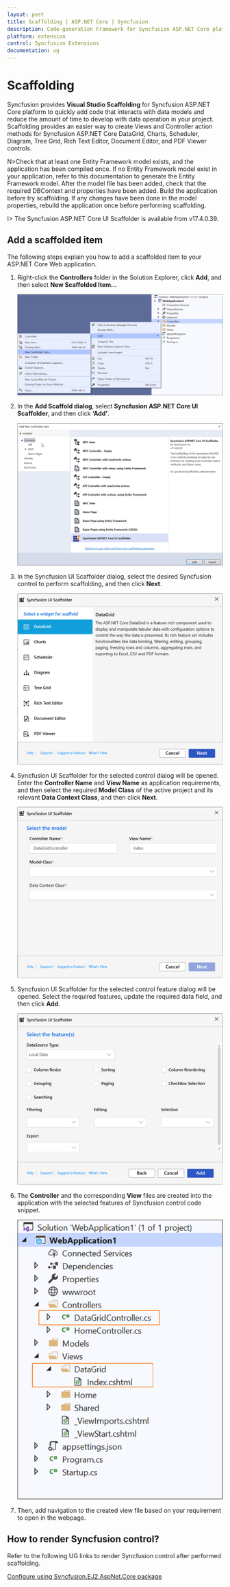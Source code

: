 ```yaml
---
layout: post
title: Scaffolding | ASP.NET Core | Syncfusion
description: Code-generation Framework for Syncfusion ASP.NET Core platform to quickly create the Controller and Views in a short time.
platform: extension
control: Syncfusion Extensions
documentation: ug
---
```


# Scaffolding

Syncfusion provides **Visual Studio Scaffolding** for Syncfusion ASP.NET Core platform to quickly add code that interacts with data models and reduce the amount of time to develop with data operation in your project. Scaffolding provides an easier way to create Views and Controller action methods for Syncfusion ASP.NET Core DataGrid, Charts, Scheduler, Diagram, Tree Grid, Rich Text Editor, Document Editor, and PDF Viewer controls.

N>Check that at least one Entity Framework model exists, and the application has been compiled once. If no Entity Framework model exist in your application, refer to this documentation to generate the Entity Framework model. After the model file has been added, check that the required DBContext and properties have been added. Build the application before try scaffolding. If any changes have been done in the model properties, rebuild the application once before performing scaffolding. 

I> The Syncfusion ASP.NET Core UI Scaffolder is available from v17.4.0.39.

## Add a scaffolded item

The following steps explain you how to add a scaffolded item to your ASP.NET Core Web application.

1. Right-click the **Controllers** folder in the Solution Explorer, click **Add**, and then select **New Scaffolded Item…**

   ![Syncfusion Scaffolded add-in](Scaffolding_Images/Scaffolding_Add_Item1.png)

2. In the **Add Scaffold dialog**, select **Syncfusion ASP.NET Core UI Scaffolder**, and then click **‘Add’**.

   ![Choose Syncfusion Scaffolding from Visual Studio Add scaffold dialog](Scaffolding_Images/Scaffolding_Add_Item2.png)

3. In the Syncfusion UI Scaffolder dialog, select the desired Syncfusion control to perform scaffolding, and then click **Next**.

   ![Choose required control](Scaffolding_Images/Scaffolding_Add_Item3.png)

4. Syncfusion UI Scaffolder for the selected control dialog will be opened. Enter the **Controller Name** and **View Name** as application requirements, and then select the required **Model Class** of the active project and its relevant **Data Context Class**, and then click **Next**.

   ![Choose required Model](Scaffolding_Images/Scaffolding_Add_Item4.png)

5. Syncfusion UI Scaffolder for the selected control feature dialog will be opened. Select the required features, update the required data field, and then click **Add**.

   ![Choose required selected control features](Scaffolding_Images/Scaffolding_Add_Item5.png)

6. The **Controller** and the corresponding **View** files are created into the application  with the selected features of Syncfusion control code snippet.

   ![Required Controller and View files added in the project for the selected control](Scaffolding_Images/Scaffolding_Add_Item6.png)

7. Then, add navigation to the created view file based on your requirement to open in the webpage.


## How to render Syncfusion control?

Refer to the following UG links to render Syncfusion control after performed scaffolding. 

[Configure  using Syncfusion.EJ2.AspNet.Core package](https://ej2.syncfusion.com/aspnetcore/documentation/getting-started/visual-studio-2017/)


